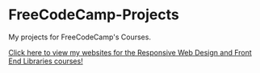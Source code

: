 # FreeCodeCamp-Projects
My projects for FreeCodeCamp's Courses.

[Click here to view my websites for the Responsive Web Design and Front End Libraries courses!](https://elchupacambra.github.io/FreeCodeCamp-Projects/)

